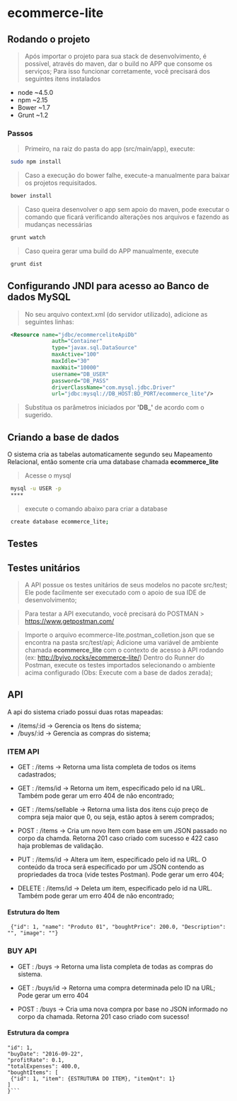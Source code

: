 # ecommerce-lite

## Rodando o projeto
> Após importar o projeto para sua stack de desenvolvimento, é possível, através do maven, dar o build no APP que consome os serviços; Para isso funcionar corretamente, você precisará dos seguintes itens instalados

* node ~4.5.0
* npm ~2.15
* Bower ~1.7
* Grunt ~1.2

### Passos

> Primeiro, na raiz do pasta do app (src/main/app), execute:

```bash
 sudo npm install
```
> Caso a execução do bower falhe, execute-a manualmente para baixar os projetos requisitados.

```bash
 bower install
```

> Caso queira desenvolver o app sem apoio do maven, pode executar o comando que ficará verificando alterações nos arquivos e fazendo as mudanças necessárias

```bash
 grunt watch
```

> Caso queira gerar uma build do APP manualmente, execute

```bash
 grunt dist
```

## Configurando JNDI para acesso ao Banco de dados MySQL

> No seu arquivo context.xml (do servidor utilizado), adicione as seguintes linhas:
```xml
 <Resource name="jdbc/ecommerceliteApiDb" 
              auth="Container" 
              type="javax.sql.DataSource"
              maxActive="100" 
              maxIdle="30" 
              maxWait="10000"
              username="DB_USER" 
              password="DB_PASS" 
              driverClassName="com.mysql.jdbc.Driver"
              url="jdbc:mysql://DB_HOST:BD_PORT/ecommerce_lite"/>
```

> Substitua os parâmetros iniciados por **'DB_'** de acordo com o sugerido.

## Criando a base de dados

O sistema cria as tabelas automaticamente segundo seu Mapeamento Relacional, então somente cria uma database chamada **ecommerce_lite**

> Acesse o mysql
```bash
 mysql -u USER -p
 ****
```

> execute o comando abaixo para criar a database

```bash
 create database ecommerce_lite;
```
## Testes

## Testes unitários

> A API possue os testes unitários de seus modelos no pacote src/test; Ele pode facilmente ser executado com o apoio de sua IDE de desenvolvimento;

> Para testar a API executando, você precisará do POSTMAN > https://www.getpostman.com/

> Importe o arquivo ecommerce-lite.postman_colletion.json que se encontra na pasta src/test/api;
> Adicione uma variável de ambiente chamada **ecommerce_lite** com o contexto de acesso à API rodando (ex: http://byivo.rocks/ecommerce-lite/)
> Dentro do Runner do Postman, execute os testes importados selecionando o ambiente acima configurado (Obs: Execute com a base de dados zerada);

## API

A api do sistema criado possui duas rotas mapeadas:

* /items/:id -> Gerencia os Itens do sistema;
* /buys/:id -> Gerencia as compras do sistema;
 
### ITEM API

* GET : /items -> Retorna uma lista completa de todos os items cadastrados;
* GET : /items/id -> Retorna um item, especificado pelo id na URL. Também pode gerar um erro 404 de não encontrado;
* GET : /items/sellable -> Retorna uma lista dos itens cujo preço de compra seja maior que 0, ou seja, estão aptos à serem comprados;

* POST : /items -> Cria um novo Item com base em um JSON passado no corpo da chamda. Retorna 201 caso criado com sucesso e 422 caso haja problemas de validação.

* PUT : /items/id -> Altera um item, especificado pelo id na URL. O conteúdo da troca será especificado por um JSON contendo as propriedades da troca (vide testes Postman). Pode gerar um erro 404;

* DELETE : /items/id -> Deleta um item, especificado pelo id na URL. Também pode gerar um erro 404 de não encontrado;

#### Estrutura do Item

``` {"id": 1, "name": "Produto 01", "boughtPrice": 200.0, "Description": "", "image": ""}```

### BUY API

* GET : /buys -> Retorna uma lista completa de todas as compras do sistema.
* GET : /buys/id -> Retorna uma compra determinada pelo ID na URL; Pode gerar um erro 404

* POST : /buys -> Cria uma nova compra por base no JSON informado no corpo da chamada. Retorna 201 caso criado com sucesso!

#### Estrutura da compra

``` {
"id": 1,
"buyDate": "2016-09-22",
"profitRate": 0.1,
"totalExpenses": 400.0,
"boughtItems": [  
 {"id": 1, "item": {ESTRUTURA DO ITEM}, "itemQnt": 1}
]
}```
